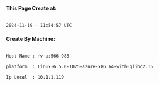 
   
#### This Page Create at:

```bash

2024-11-19 - 11:54:57 UTC

```

#### Create By Machine:

```bash

Host Name : fv-az566-988

platform  : Linux-6.5.0-1025-azure-x86_64-with-glibc2.35

Ip Local  : 10.1.1.119

```

